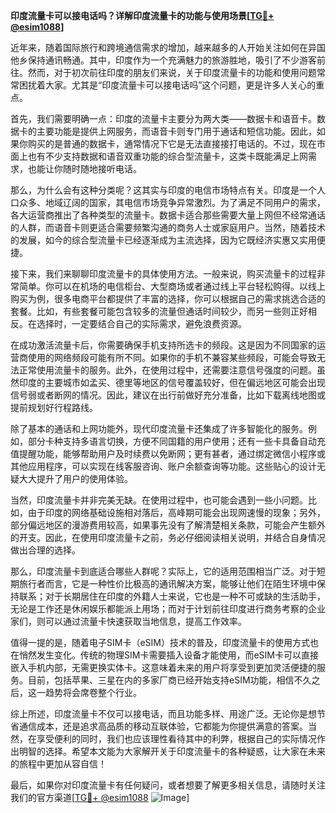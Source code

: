 **印度流量卡可以接电话吗？详解印度流量卡的功能与使用场景[[TG💪+ @esim1088](https://t.me/s/esim1088)]**

近年来，随着国际旅行和跨境通信需求的增加，越来越多的人开始关注如何在异国他乡保持通讯畅通。其中，印度作为一个充满魅力的旅游胜地，吸引了不少游客前往。然而，对于初次前往印度的朋友们来说，关于印度流量卡的功能和使用问题常常困扰着大家。尤其是“印度流量卡可以接电话吗”这个问题，更是许多人关心的重点。

首先，我们需要明确一点：印度的流量卡主要分为两大类——数据卡和语音卡。数据卡的主要功能是提供上网服务，而语音卡则专门用于通话和短信功能。因此，如果你购买的是普通的数据卡，通常情况下它是无法直接接打电话的。不过，现在市面上也有不少支持数据和语音双重功能的综合型流量卡，这类卡既能满足上网需求，也能让你随时随地接听电话。

那么，为什么会有这种分类呢？这其实与印度的电信市场特点有关。印度是一个人口众多、地域辽阔的国家，其电信市场竞争异常激烈。为了满足不同用户的需求，各大运营商推出了各种类型的流量卡。数据卡适合那些需要大量上网但不经常通话的人群，而语音卡则更适合需要频繁沟通的商务人士或家庭用户。当然，随着技术的发展，如今的综合型流量卡已经逐渐成为主流选择，因为它既经济实惠又实用便捷。

接下来，我们来聊聊印度流量卡的具体使用方法。一般来说，购买流量卡的过程非常简单。你可以在机场的电信柜台、大型商场或者通过线上平台轻松购得。以线上购买为例，很多电商平台都提供了丰富的选择，你可以根据自己的需求挑选合适的套餐。比如，有些套餐可能包含较多的流量但通话时间较少，而另一些则正好相反。在选择时，一定要结合自己的实际需求，避免浪费资源。

在成功激活流量卡后，你需要确保手机支持所选卡的频段。这是因为不同国家的运营商使用的网络频段可能有所不同。如果你的手机不兼容某些频段，可能会导致无法正常使用流量卡的服务。此外，在使用过程中，还需要注意信号强度的问题。虽然印度的主要城市如孟买、德里等地区的信号覆盖较好，但在偏远地区可能会出现信号弱或者断网的情况。因此，建议在出行前做好充分准备，比如下载离线地图或提前规划好行程路线。

除了基本的通话和上网功能外，现代印度流量卡还集成了许多智能化的服务。例如，部分卡种支持多语言切换，方便不同国籍的用户使用；还有一些卡具备自动充值提醒功能，能够帮助用户及时续费以免断网；更有甚者，通过绑定微信小程序或其他应用程序，可以实现在线客服咨询、账户余额查询等功能。这些贴心的设计无疑大大提升了用户的使用体验。

当然，印度流量卡并非完美无缺。在使用过程中，也可能会遇到一些小问题。比如，由于印度的网络基础设施相对落后，高峰期可能会出现网速慢的现象；另外，部分偏远地区的漫游费用较高，如果事先没有了解清楚相关条款，可能会产生额外的开支。因此，在使用印度流量卡之前，务必仔细阅读相关说明，并结合自身情况做出合理的选择。

那么，印度流量卡到底适合哪些人群呢？实际上，它的适用范围相当广泛。对于短期旅行者而言，它是一种性价比极高的通讯解决方案，能够让他们在陌生环境中保持联系；对于长期居住在印度的外籍人士来说，它也是一种不可或缺的生活助手，无论是工作还是休闲娱乐都能派上用场；而对于计划前往印度进行商务考察的企业家们，则可以通过流量卡快速获取当地信息，提高工作效率。

值得一提的是，随着电子SIM卡（eSIM）技术的普及，印度流量卡的使用方式也在悄然发生变化。传统的物理SIM卡需要插入设备才能使用，而eSIM卡可以直接嵌入手机内部，无需更换实体卡。这意味着未来的用户将享受到更加灵活便捷的服务。目前，包括苹果、三星在内的多家厂商已经开始支持eSIM功能，相信不久之后，这一趋势将会席卷整个行业。

综上所述，印度流量卡不仅可以接电话，而且功能多样、用途广泛。无论你是想节省通信成本，还是追求高品质的移动互联体验，它都能为你提供满意的答案。当然，在享受便利的同时，我们也应该理性看待其中的利弊，根据自己的实际情况作出明智的选择。希望本文能为大家解开关于印度流量卡的各种疑惑，让大家在未来的旅程中更加从容自信！

最后，如果你对印度流量卡有任何疑问，或者想要了解更多相关信息，请随时关注我们的官方渠道[[TG💪+ @esim1088](https://t.me/s/esim1088) ![Image](https://i.postimg.cc/4NQfJmqS/Snipaste-2025-05-13-00-14-12.png)]